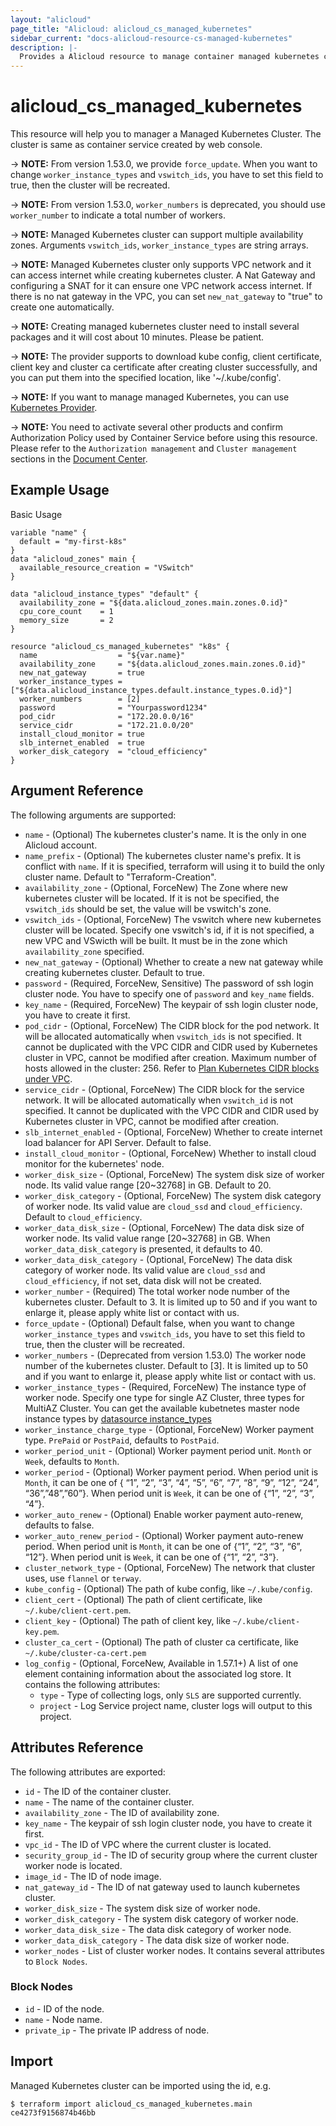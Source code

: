 ```yaml
---
layout: "alicloud"
page_title: "Alicloud: alicloud_cs_managed_kubernetes"
sidebar_current: "docs-alicloud-resource-cs-managed-kubernetes"
description: |-
  Provides a Alicloud resource to manage container managed kubernetes cluster.
---
```


# alicloud\_cs\_managed\_kubernetes

This resource will help you to manager a Managed Kubernetes Cluster. The cluster is same as container service created by web console.

-> **NOTE:** From version 1.53.0, we provide `force_update`. When you want to change `worker_instance_types` and `vswitch_ids`, you have to set this field to true, then the cluster will be recreated.

-> **NOTE:** From version 1.53.0, `worker_numbers` is deprecated, you should use `worker_number` to indicate a total number of workers.

-> **NOTE:** Managed Kubernetes cluster can support multiple availability zones. Arguments `vswitch_ids`, `worker_instance_types` are string arrays.

-> **NOTE:** Managed Kubernetes cluster only supports VPC network and it can access internet while creating kubernetes cluster.
A Nat Gateway and configuring a SNAT for it can ensure one VPC network access internet. If there is no nat gateway in the
VPC, you can set `new_nat_gateway` to "true" to create one automatically.

-> **NOTE:** Creating managed kubernetes cluster need to install several packages and it will cost about 10 minutes. Please be patient.

-> **NOTE:** The provider supports to download kube config, client certificate, client key and cluster ca certificate
after creating cluster successfully, and you can put them into the specified location, like '~/.kube/config'.

-> **NOTE:** If you want to manage managed Kubernetes, you can use [Kubernetes Provider](https://www.terraform.io/docs/providers/kubernetes/index.html).

-> **NOTE:** You need to activate several other products and confirm Authorization Policy used by Container Service before using this resource.
Please refer to the `Authorization management` and `Cluster management` sections in the [Document Center](https://www.alibabacloud.com/help/doc-detail/86488.htm).

## Example Usage

Basic Usage

```
variable "name" {
  default = "my-first-k8s"
}
data "alicloud_zones" main {
  available_resource_creation = "VSwitch"
}

data "alicloud_instance_types" "default" {
  availability_zone = "${data.alicloud_zones.main.zones.0.id}"
  cpu_core_count    = 1
  memory_size       = 2
}

resource "alicloud_cs_managed_kubernetes" "k8s" {
  name                  = "${var.name}"
  availability_zone     = "${data.alicloud_zones.main.zones.0.id}"
  new_nat_gateway       = true
  worker_instance_types = ["${data.alicloud_instance_types.default.instance_types.0.id}"]
  worker_numbers        = [2]
  password              = "Yourpassword1234"
  pod_cidr              = "172.20.0.0/16"
  service_cidr          = "172.21.0.0/20"
  install_cloud_monitor = true
  slb_internet_enabled  = true
  worker_disk_category  = "cloud_efficiency"
}
```

## Argument Reference

The following arguments are supported:

* `name` - (Optional) The kubernetes cluster's name. It is the only in one Alicloud account.
* `name_prefix` - (Optional) The kubernetes cluster name's prefix. It is conflict with `name`. If it is specified, terraform will using it to build the only cluster name. Default to "Terraform-Creation".
* `availability_zone` - (Optional, ForceNew) The Zone where new kubernetes cluster will be located. If it is not be specified, the `vswitch_ids` should be set, the value will be vswitch's zone.
* `vswitch_ids` - (Optional, ForceNew) The vswitch where new kubernetes cluster will be located. Specify one vswitch's id, if it is not specified, a new VPC and VSwicth will be built. It must be in the zone which `availability_zone` specified.
* `new_nat_gateway` - (Optional) Whether to create a new nat gateway while creating kubernetes cluster. Default to true.
* `password` - (Required, ForceNew, Sensitive) The password of ssh login cluster node. You have to specify one of `password` and `key_name` fields.
* `key_name` - (Required, ForceNew) The keypair of ssh login cluster node, you have to create it first.
* `pod_cidr` - (Optional, ForceNew) The CIDR block for the pod network. It will be allocated automatically when `vswitch_ids` is not specified.
It cannot be duplicated with the VPC CIDR and CIDR used by Kubernetes cluster in VPC, cannot be modified after creation.
Maximum number of hosts allowed in the cluster: 256. Refer to [Plan Kubernetes CIDR blocks under VPC](https://www.alibabacloud.com/help/doc-detail/64530.htm).
* `service_cidr` - (Optional, ForceNew) The CIDR block for the service network.  It will be allocated automatically when `vswitch_id` is not specified.
It cannot be duplicated with the VPC CIDR and CIDR used by Kubernetes cluster in VPC, cannot be modified after creation.
* `slb_internet_enabled` - (Optional, ForceNew) Whether to create internet load balancer for API Server. Default to false.
* `install_cloud_monitor` - (Optional, ForceNew) Whether to install cloud monitor for the kubernetes' node.
* `worker_disk_size` - (Optional, ForceNew) The system disk size of worker node. Its valid value range [20~32768] in GB. Default to 20.
* `worker_disk_category` - (Optional, ForceNew) The system disk category of worker node. Its valid value are `cloud_ssd` and `cloud_efficiency`. Default to `cloud_efficiency`.
* `worker_data_disk_size` - (Optional, ForceNew) The data disk size of worker node. Its valid value range [20~32768] in GB. When `worker_data_disk_category` is presented, it defaults to 40.
* `worker_data_disk_category` - (Optional, ForceNew) The data disk category of worker node. Its valid value are `cloud_ssd` and `cloud_efficiency`, if not set, data disk will not be created.
* `worker_number` - (Required) The total worker node number of the kubernetes cluster. Default to 3. It is limited up to 50 and if you want to enlarge it, please apply white list or contact with us.
* `force_update` - (Optional) Default false, when you want to change `worker_instance_types` and `vswitch_ids`, you have to set this field to true, then the cluster will be recreated.
* `worker_numbers` - (Deprecated from version 1.53.0) The worker node number of the kubernetes cluster. Default to [3]. It is limited up to 50 and if you want to enlarge it, please apply white list or contact with us.
* `worker_instance_types` - (Required, ForceNew) The instance type of worker node. Specify one type for single AZ Cluster, three types for MultiAZ Cluster.
You can get the available kubetnetes master node instance types by [datasource instance_types](https://www.terraform.io/docs/providers/alicloud/d/instance_types.html#kubernetes_node_role)
* `worker_instance_charge_type` - (Optional, ForceNew) Worker payment type. `PrePaid` or `PostPaid`, defaults to `PostPaid`.
* `worker_period_unit` - (Optional) Worker payment period unit. `Month` or `Week`, defaults to `Month`.
* `worker_period` - (Optional) Worker payment period. When period unit is `Month`, it can be one of { “1”, “2”, “3”, “4”, “5”, “6”, “7”, “8”, “9”, “12”, “24”, “36”,”48”,”60”}.  When period unit is `Week`, it can be one of {“1”, “2”, “3”, “4”}.
* `worker_auto_renew` - (Optional) Enable worker payment auto-renew, defaults to false.
* `worker_auto_renew_period` - (Optional) Worker payment auto-renew period. When period unit is `Month`, it can be one of {“1”, “2”, “3”, “6”, “12”}.  When period unit is `Week`, it can be one of {“1”, “2”, “3”}.
* `cluster_network_type` - (Optional, ForceNew) The network that cluster uses, use `flannel` or `terway`.
* `kube_config` - (Optional) The path of kube config, like `~/.kube/config`.
* `client_cert` - (Optional) The path of client certificate, like `~/.kube/client-cert.pem`.
* `client_key` - (Optional) The path of client key, like `~/.kube/client-key.pem`.
* `cluster_ca_cert` - (Optional) The path of cluster ca certificate, like `~/.kube/cluster-ca-cert.pem`
* `log_config` - (Optional, ForceNew, Available in 1.57.1+) A list of one element containing information about the associated log store. It contains the following attributes:
  * `type` - Type of collecting logs, only `SLS` are supported currently.
  * `project` - Log Service project name, cluster logs will output to this project.

## Attributes Reference

The following attributes are exported:

* `id` - The ID of the container cluster.
* `name` - The name of the container cluster.
* `availability_zone` - The ID of availability zone.
* `key_name` - The keypair of ssh login cluster node, you have to create it first.
* `vpc_id` - The ID of VPC where the current cluster is located.
* `security_group_id` - The ID of security group where the current cluster worker node is located.
* `image_id` - The ID of node image.
* `nat_gateway_id` - The ID of nat gateway used to launch kubernetes cluster.
* `worker_disk_size` - The system disk size of worker node.
* `worker_disk_category` - The system disk category of worker node.
* `worker_data_disk_size` - The data disk category of worker node.
* `worker_data_disk_category` - The data disk size of worker node.
* `worker_nodes` - List of cluster worker nodes. It contains several attributes to `Block Nodes`.

### Block Nodes

* `id` - ID of the node.
* `name` - Node name.
* `private_ip` - The private IP address of node.

## Import

Managed Kubernetes cluster can be imported using the id, e.g.

```
$ terraform import alicloud_cs_managed_kubernetes.main ce4273f9156874b46bb
```